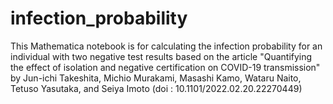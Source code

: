 # infection_probability
This Mathematica notebook is for calculating the infection probability for an individual with two negative test results based on the article "Quantifying the effect of isolation and negative certification on COVID-19 transmission" by Jun-ichi Takeshita, Michio Murakami, Masashi Kamo, Wataru Naito, Tetuso Yasutaka, and Seiya Imoto (doi : 10.1101/2022.02.20.22270449) 
